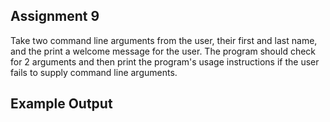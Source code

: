 ## Assignment 9
Take two command line arguments from the user, their first and last name, and the print a welcome message for the user. The program should check for 2 arguments and then print the program's usage instructions if the user fails to supply command line arguments. 

## Example Output
```terminal_session
